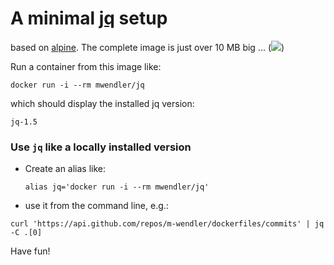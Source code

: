 # A minimal [jq](https://stedolan.github.io/jq/) setup

based on [alpine](https://hub.docker.com/_/alpine/).
The complete image is just over 10 MB big ... ([![](https://badge.imagelayers.io/mwendler/jq:latest.svg)](https://imagelayers.io/?images=mwendler/jq:latest 'Get your own badge on imagelayers.io'))

Run a container from this image like:

    docker run -i --rm mwendler/jq

which should display the installed jq version:

    jq-1.5



### Use `jq` like a locally installed version

* Create an alias like:

    ```alias jq='docker run -i --rm mwendler/jq'```

* use it from the command line, e.g.:

 ```curl 'https://api.github.com/repos/m-wendler/dockerfiles/commits' | jq -C .[0]```


Have fun!

